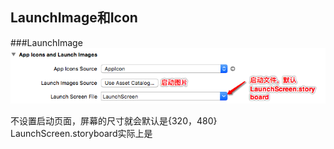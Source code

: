 ## LaunchImage和Icon

###LaunchImage
![](/assets/启动页面1.png)

不设置启动页面，屏幕的尺寸就会默认是{320，480}
LaunchScreen.storyboard实际上是


